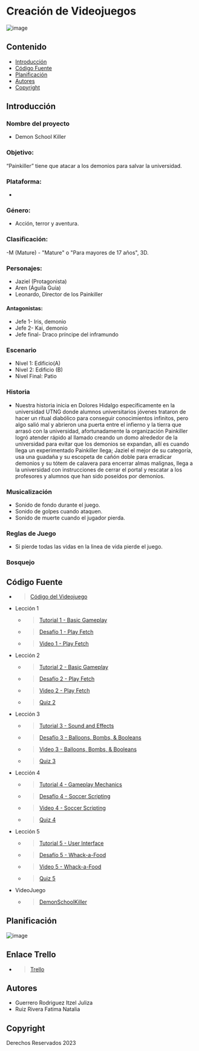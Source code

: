 # Creación de Videojuegos

![image](https://github.com/iguerrero02/VideoJuegoDemonSchoolKiller/assets/93070552/17cd5a3f-b3dc-4664-9562-34f575ac531b)


## Contenido

- [Introducción](#)
- [Código Fuente](#código-fuente)
- [Planificación](#planificación)
- [Autores](#autores)
- [Copyright](#copyright)


## Introducción

### Nombre del proyecto
- Demon School Killer
### Objetivo: 
“Painkiller” tiene que atacar a los demonios para salvar la universidad.  
### Plataforma: 
- 
### Género:
- ​Acción, terror y aventura. 
### Clasificación:
-M (Mature) - "Mature" o "Para mayores de 17 años", 3D. 
### Personajes:
- Jaziel (Protagonista)
- Aren (Águila Guía) 
- ​Leonardo, Director de los Painkiller  
#### Antagonistas:  
- ​Jefe 1- Iris, demonio  
- ​Jefe 2- Kai, demonio  
- ​Jefe final- Draco príncipe del inframundo 

### Escenario 
- Nivel 1: Edificio(A)
- ​Nivel 2: Edificio (B)
- Nivel Final: Patio

### Historia
- ​Nuestra historia inicia en Dolores Hidalgo específicamente en la universidad UTNG donde alumnos universitarios jóvenes trataron de hacer un ritual diabólico para conseguir conocimientos infinitos, pero algo salió mal y abrieron una puerta entre el infierno y la tierra que arrasó con la universidad, afortunadamente la organización Painkiller logró atender rápido al llamado creando un domo alrededor de la universidad para evitar que los demonios se expandan, allí es cuando llega un experimentado Painkiller llega; Jaziel el mejor de su categoría, usa una guadaña y su escopeta de cañón doble para erradicar demonios y su tótem de calavera para encerrar almas malignas, llega a la universidad con instrucciones de cerrar el portal y rescatar a los profesores y alumnos que han sido poseídos por demonios. 
 

### Musicalización
- Sonido de fondo durante el juego.
- Sonido de golpes cuando ataquen.
- Sonido de muerte cuando el jugador pierda.

### Reglas de Juego
- Si pierde todas las vidas en la linea de vida pierde el juego.

### Bosquejo



## Código Fuente
* > [Código del Videojuego ](https://github.com/FatimaRuiz123/DemonSchoolKiller)
* Lección 1
  * > [Tutorial 1 - Basic Gameplay](https://github.com/FatimaRuiz123/CursosUnityLearn/tree/master/Prototype%201-Simple%20scene)
  * > [Desafío 1 - Play Fetch](https://github.com/FatimaRuiz123/CursosUnityLearn/tree/master/Challenge%201%20-%20Plane%20Programming)
  * > [Video 1 - Play Fetch ](https://drive.google.com/file/d/1fRJ-bNOOkvGncrpLnNoG_1eTCGPcHbtd/view?usp=sharing)

* Lección 2
  * > [Tutorial 2 - Basic Gameplay](https://github.com/FatimaRuiz123/CursosUnityLearn/tree/master/Prototype%201-Simple%20scene)
  * > [Desafío 2 - Play Fetch](https://github.com/FatimaRuiz123/CursosUnityLearn/tree/master/Challenge%202%20-%20Play%20Fetch)
  * > [Video 2 - Play Fetch ](https://drive.google.com/file/d/1p7ZG7T6X5OzVEqPNsSFugTzhh24xt062/view?usp=sharing)
  * > [Quiz 2](https://drive.google.com/file/d/1x3_xJydGRSpB9V8Pret3kMDxrqJQAQKy/view?usp=sharing)
* Lección 3
  * > [Tutorial 3 - Sound and Effects](https://github.com/FatimaRuiz123/CursosUnityLearn/tree/master/Prototype%203%20-%20Sound%20and%20Effects)
  * > [Desafío 3 - Balloons, Bombs, & Booleans](https://github.com/FatimaRuiz123/CursosUnityLearn/tree/master/Challenge3_Balloons_bombs_and_booleans/Assets)
  * > [Video 3 - Balloons, Bombs, & Booleans]()
  * > [Quiz 3](https://drive.google.com/file/d/1Btl5q0RLqu33K8Mupds1q4xUw7Ty5ndX/view?usp=sharing)
* Lección 4
  * > [Tutorial 4 - Gameplay Mechanics](https://github.com/FatimaRuiz123/CursosUnityLearn/tree/master/Lesson%204.1_Watch%20Where%20You%E2%80%99re%20Going)
  * > [Desafío 4 - Soccer Scripting](https://github.com/FatimaRuiz123/CursosUnityLearn/tree/master/Challenge%204_Soccer%20Scripting)
  * > [Video 4 - Soccer Scripting](https://drive.google.com/file/d/1_j73OgEc0rwLqB4-5Tu-yrvVm7SPhZXu/view?usp=sharing)
  * > [Quiz 4]()
* Lección 5
  * > [Tutorial 5 - User Interface](https://github.com/FatimaRuiz123/CursosUnityLearn/tree/master/Prototype%205%20-%20User%20interface)
  * > [Desafío 5 - Whack-a-Food](https://github.com/FatimaRuiz123/CursosUnityLearn/tree/master/Challenge%205%20-%20Whack-a-Food)
  * > [Video 5 - Whack-a-Food]()
  * > [Quiz 5]()
 
* VideoJuego
  * >[DemonSchoolKiller](https://github.com/FatimaRuiz123/DemonSchoolKiller)

## Planificación

![image](https://github.com/iguerrero02/VideoJuegoDemonSchoolKiller/assets/93070552/5ea75f99-222b-43eb-ac26-30463b9e4a80)


## Enlace Trello
* > [Trello ](https://trello.com/invite/b/l5PjVvWE/ATTIee97f9beae1cf8ea042d8df40553b949EDB2328D/planeacion)
## Autores
- Guerrero Rodriguez Itzel Juliza
- Ruiz Rivera Fatima Natalia

## Copyright
Derechos Reservados 2023
